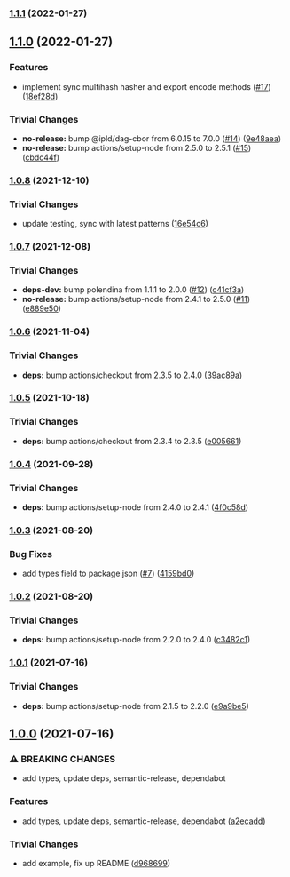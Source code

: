 ### [1.1.1](https://github.com/multiformats/js-murmur3/compare/v1.1.0...v1.1.1) (2022-01-27)

## [1.1.0](https://github.com/multiformats/js-murmur3/compare/v1.0.8...v1.1.0) (2022-01-27)


### Features

* implement sync multihash hasher and export encode methods ([#17](https://github.com/multiformats/js-murmur3/issues/17)) ([18ef28d](https://github.com/multiformats/js-murmur3/commit/18ef28df393a2b1b085608d1ad5f3869fef254c6))


### Trivial Changes

* **no-release:** bump @ipld/dag-cbor from 6.0.15 to 7.0.0 ([#14](https://github.com/multiformats/js-murmur3/issues/14)) ([9e48aea](https://github.com/multiformats/js-murmur3/commit/9e48aeaf26b27d142668550ac3fd58a4c73da16f))
* **no-release:** bump actions/setup-node from 2.5.0 to 2.5.1 ([#15](https://github.com/multiformats/js-murmur3/issues/15)) ([cbdc44f](https://github.com/multiformats/js-murmur3/commit/cbdc44fd4da487d9cdc6feedb3093759460d91da))

### [1.0.8](https://github.com/multiformats/js-murmur3/compare/v1.0.7...v1.0.8) (2021-12-10)


### Trivial Changes

* update testing, sync with latest patterns ([16e54c6](https://github.com/multiformats/js-murmur3/commit/16e54c6c329f7f1563a8aebea700e13dc3603abf))

### [1.0.7](https://github.com/multiformats/js-murmur3/compare/v1.0.6...v1.0.7) (2021-12-08)


### Trivial Changes

* **deps-dev:** bump polendina from 1.1.1 to 2.0.0 ([#12](https://github.com/multiformats/js-murmur3/issues/12)) ([c41cf3a](https://github.com/multiformats/js-murmur3/commit/c41cf3a05d04d6a2bd05e621e2f020b016377562))
* **no-release:** bump actions/setup-node from 2.4.1 to 2.5.0 ([#11](https://github.com/multiformats/js-murmur3/issues/11)) ([e889e50](https://github.com/multiformats/js-murmur3/commit/e889e50a162967d534b027bae34f84dda6331351))

### [1.0.6](https://github.com/multiformats/js-murmur3/compare/v1.0.5...v1.0.6) (2021-11-04)


### Trivial Changes

* **deps:** bump actions/checkout from 2.3.5 to 2.4.0 ([39ac89a](https://github.com/multiformats/js-murmur3/commit/39ac89a42a5aceb0bf5fa22b5ac6388c464a1c22))

### [1.0.5](https://github.com/multiformats/js-murmur3/compare/v1.0.4...v1.0.5) (2021-10-18)


### Trivial Changes

* **deps:** bump actions/checkout from 2.3.4 to 2.3.5 ([e005661](https://github.com/multiformats/js-murmur3/commit/e0056614ab8a94387b61545d5103f2d5e5cadb1b))

### [1.0.4](https://github.com/multiformats/js-murmur3/compare/v1.0.3...v1.0.4) (2021-09-28)


### Trivial Changes

* **deps:** bump actions/setup-node from 2.4.0 to 2.4.1 ([4f0c58d](https://github.com/multiformats/js-murmur3/commit/4f0c58d644de3802fe6458f729939f1f8a9c3fe4))

### [1.0.3](https://github.com/multiformats/js-murmur3/compare/v1.0.2...v1.0.3) (2021-08-20)


### Bug Fixes

* add types field to package.json ([#7](https://github.com/multiformats/js-murmur3/issues/7)) ([4159bd0](https://github.com/multiformats/js-murmur3/commit/4159bd006406555937c3628020dbfd93a65f2c9f))

### [1.0.2](https://github.com/multiformats/js-murmur3/compare/v1.0.1...v1.0.2) (2021-08-20)


### Trivial Changes

* **deps:** bump actions/setup-node from 2.2.0 to 2.4.0 ([c3482c1](https://github.com/multiformats/js-murmur3/commit/c3482c1969fa3ccccf78ea3a3fc5790097b659b1))

### [1.0.1](https://github.com/multiformats/js-murmur3/compare/v1.0.0...v1.0.1) (2021-07-16)


### Trivial Changes

* **deps:** bump actions/setup-node from 2.1.5 to 2.2.0 ([e9a9be5](https://github.com/multiformats/js-murmur3/commit/e9a9be57e13fc25499d5c6f2265f5a48a03f304d))

## [1.0.0](https://github.com/multiformats/js-murmur3/compare/v0.0.10...v1.0.0) (2021-07-16)


### ⚠ BREAKING CHANGES

* add types, update deps, semantic-release, dependabot

### Features

* add types, update deps, semantic-release, dependabot ([a2ecadd](https://github.com/multiformats/js-murmur3/commit/a2ecaddbdba4f611af8c3dfdc85e3025af81a4e5))


### Trivial Changes

* add example, fix up README ([d968699](https://github.com/multiformats/js-murmur3/commit/d968699e33c6f3255745d4f9188bd819d18787fd))
